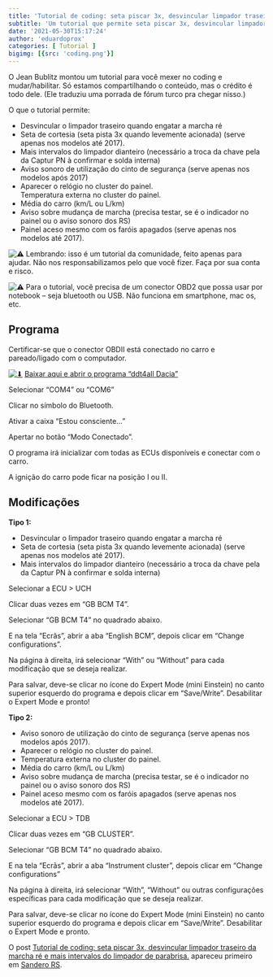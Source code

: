 ```yaml
---
title: 'Tutorial de coding: seta piscar 3x, desvincular limpador traseiro da marcha ré e mais intervalos do limpador de parabrisa.'
subtitle: 'Um tutorial que permite seta piscar 3x, desvincular limpador traseiro da marcha ré, mais intervalos do limpador de parabrisa e muito mais.'
date: '2021-05-30T15:17:24'
author: 'eduardoprox'
categories: [ Tutorial ]
bigimg: [{src: 'coding.png'}]
---
```


O Jean Bublitz montou um tutorial para você mexer no coding e mudar/habilitar. Só estamos compartilhando o conteúdo, mas o crédito é todo dele. (Ele traduziu uma porrada de fórum turco pra chegar nisso.)  
  
O que o tutorial permite:


* Desvincular o limpador traseiro quando engatar a marcha ré
* Seta de cortesia (seta pista 3x quando levemente acionada) (serve apenas nos modelos até 2017).
* Mais intervalos do limpador dianteiro (necessário a troca da chave pela da Captur PN à confirmar e solda interna)
* Aviso sonoro de utilização do cinto de segurança (serve apenas nos modelos após 2017)
* Aparecer o relógio no cluster do painel.  
Temperatura externa no cluster do painel.
* Média do carro (km/L ou L/km)
* Aviso sobre mudança de marcha (precisa testar, se é o indicador no painel ou o aviso sonoro dos RS)
* Painel aceso mesmo com os faróis apagados (serve apenas nos modelos até 2017).


![⚠](https://s.w.org/images/core/emoji/14.0.0/72x72/26a0.png) Lembrando: isso é um tutorial da comunidade, feito apenas para ajudar. Não nos responsabilizamos pelo que você fizer. Faça por sua conta e risco.


![⚠](https://s.w.org/images/core/emoji/14.0.0/72x72/26a0.png) Para o tutorial, você precisa de um conector OBD2 que possa usar por notebook – seja bluetooth ou USB. Não funciona em smartphone, mac os, etc.


**Programa**
------------


Certificar-se que o conector OBDII está conectado no carro e pareado/ligado com o computador.


[![⬇](https://s.w.org/images/core/emoji/14.0.0/72x72/2b07.png)](https://drive.google.com/file/d/1utfzgcIWyLH77LW5LKCMgWCP23QUeZ8P/view?usp=sharing) [Baixar aqui e abrir o programa “ddt4all Dacia”](https://sanderors.com/wp-content/uploads/2021/05/ddt4all.zip)


Selecionar “COM4” ou “COM6”


Clicar no símbolo do Bluetooth.


Ativar a caixa “Estou consciente…”


Apertar no botão “Modo Conectado”.


O programa irá inicializar com todas as ECUs disponíveis e conectar com o carro.


A ignição do carro pode ficar na posição I ou II. 


**Modificações**
----------------


**Tipo 1:**


* Desvincular o limpador traseiro quando engatar a marcha ré
* Seta de cortesia (seta pista 3x quando levemente acionada) (serve apenas nos modelos até 2017).
* Mais intervalos do limpador dianteiro (necessário a troca da chave pela da Captur PN à confirmar e solda interna)


Selecionar a ECU > UCH


Clicar duas vezes em “GB BCM T4”.


Selecionar “GB BCM T4” no quadrado abaixo.


E na tela “Ecrãs”, abrir a aba “English BCM”, depois clicar em “Change configurations”.


Na página à direita, irá selecionar “With” ou “Without” para cada modificação que se deseja realizar.


Para salvar, deve-se clicar no ícone do Expert Mode (mini Einstein) no canto superior esquerdo do programa e depois clicar em “Save/Write”. Desabilitar o Expert Mode e pronto!


**Tipo 2:**


* Aviso sonoro de utilização do cinto de segurança (serve apenas nos modelos após 2017).
* Aparecer o relógio no cluster do painel.
* Temperatura externa no cluster do painel.
* Média do carro (km/L ou L/km)
* Aviso sobre mudança de marcha (precisa testar, se é o indicador no painel ou o aviso sonoro dos RS)
* Painel aceso mesmo com os faróis apagados (serve apenas nos modelos até 2017).


Selecionar a ECU > TDB


Clicar duas vezes em “GB CLUSTER”.


Selecionar “GB BCM T4” no quadrado abaixo.


E na tela “Ecrãs”, abrir a aba “Instrument cluster”, depois clicar em “Change configurations”


Na página à direita, irá selecionar “With”, “Without” ou outras configurações específicas para cada modificação que se deseja realizar.


Para salvar, deve-se clicar no ícone do Expert Mode (mini Einstein) no canto superior esquerdo do programa e depois clicar em “Save/Write”. Desabilitar o Expert Mode e pronto.


O post [Tutorial de coding: seta piscar 3x, desvincular limpador traseiro da marcha ré e mais intervalos do limpador de parabrisa.](https://sanderors.com/tutorialcoding/) apareceu primeiro em [Sandero RS](https://sanderors.com).

